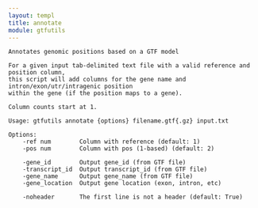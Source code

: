 ```yaml
---
layout: templ
title: annotate
module: gtfutils
---
```

    Annotates genomic positions based on a GTF model
    
    For a given input tab-delimited text file with a valid reference and position column,
    this script will add columns for the gene name and intron/exon/utr/intragenic position
    within the gene (if the position maps to a gene).
    
    Column counts start at 1.
    
    Usage: gtfutils annotate {options} filename.gtf{.gz} input.txt
    
    Options:
        -ref num        Column with reference (default: 1)
        -pos num        Column with pos (1-based) (default: 2)
    
        -gene_id        Output gene_id (from GTF file)
        -transcript_id  Output transcript_id (from GTF file)
        -gene_name      Output gene_name (from GTF file)
        -gene_location  Output gene location (exon, intron, etc)
    
        -noheader       The first line is not a header (default: True)
    
    
